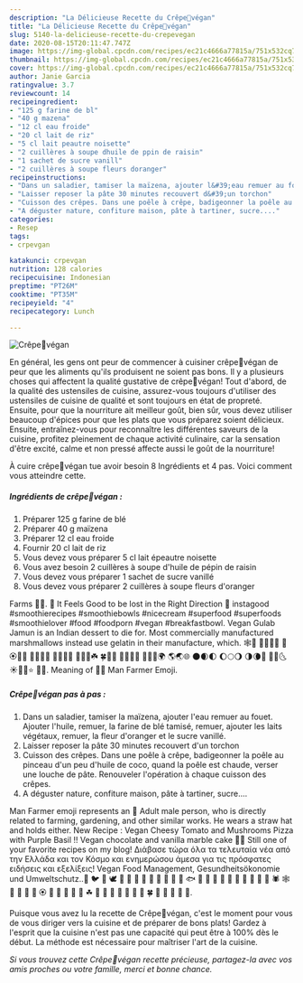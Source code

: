 ```yaml
---
description: "La Délicieuse Recette du Crêpe🌾végan"
title: "La Délicieuse Recette du Crêpe🌾végan"
slug: 5140-la-delicieuse-recette-du-crepevegan
date: 2020-08-15T20:11:47.747Z
image: https://img-global.cpcdn.com/recipes/ec21c4666a77815a/751x532cq70/crepe🌾vegan-photo-principale-de-la-recette.jpg
thumbnail: https://img-global.cpcdn.com/recipes/ec21c4666a77815a/751x532cq70/crepe🌾vegan-photo-principale-de-la-recette.jpg
cover: https://img-global.cpcdn.com/recipes/ec21c4666a77815a/751x532cq70/crepe🌾vegan-photo-principale-de-la-recette.jpg
author: Janie Garcia
ratingvalue: 3.7
reviewcount: 14
recipeingredient:
- "125 g farine de bl"
- "40 g mazena"
- "12 cl eau froide"
- "20 cl lait de riz"
- "5 cl lait peautre noisette"
- "2 cuillères à soupe dhuile de ppin de raisin"
- "1 sachet de sucre vanill"
- "2 cuillères à soupe fleurs doranger"
recipeinstructions:
- "Dans un saladier, tamiser la maïzena, ajouter l&#39;eau remuer au fouet. Ajouter l&#39;huile, remuer, la farine de blé tamisé, remuer, ajouter les laits végétaux, remuer, la fleur d&#39;oranger et le sucre vanillé."
- "Laisser reposer la pâte 30 minutes recouvert d&#39;un torchon"
- "Cuisson des crêpes. Dans une poêle à crêpe, badigeonner la poêle au pinceau d&#39;un peu d&#39;huile de coco, quand la poêle est chaude, verser une louche de pâte. Renouveler l&#39;opération à chaque cuisson des crêpes."
- "A déguster nature, confiture maison, pâte à tartiner, sucre...."
categories:
- Resep
tags:
- crpevgan

katakunci: crpevgan 
nutrition: 128 calories
recipecuisine: Indonesian
preptime: "PT26M"
cooktime: "PT35M"
recipeyield: "4"
recipecategory: Lunch

---
```



![Crêpe🌾végan](https://img-global.cpcdn.com/recipes/ec21c4666a77815a/751x532cq70/crepe🌾vegan-photo-principale-de-la-recette.jpg)

En général, les gens ont peur de commencer à cuisiner crêpe🌾végan de peur que les aliments qu'ils produisent ne soient pas bons. Il y a plusieurs choses qui affectent la qualité gustative de crêpe🌾végan! Tout d'abord, de la qualité des ustensiles de cuisine, assurez-vous toujours d'utiliser des ustensiles de cuisine de qualité et sont toujours en état de propreté. Ensuite, pour que la nourriture ait meilleur goût, bien sûr, vous devez utiliser beaucoup d'épices pour que les plats que vous préparez soient délicieux. Ensuite, entraînez-vous pour reconnaître les différentes saveurs de la cuisine, profitez pleinement de chaque activité culinaire, car la sensation d'être excité, calme et non pressé affecte aussi le goût de la nourriture!

<!--inarticleads1-->

À cuire crêpe🌾végan tue avoir besoin 8 Ingrédients et 4 pas. Voici comment vous atteindre cette.

##### Ingrédients de crêpe🌾végan :

1. Préparer 125 g farine de blé
1. Préparer 40 g maïzena
1. Préparer 12 cl eau froide
1. Fournir 20 cl lait de riz
1. Vous devez vous préparer 5 cl lait épeautre noisette
1. Vous avez besoin 2 cuillères à soupe d&#39;huile de pépin de raisin
1. Vous devez vous préparer 1 sachet de sucre vanillé
1. Vous devez vous préparer 2 cuillères à soupe fleurs d&#39;oranger


Farms 🧑‍🌾. 🌾 It Feels Good to be lost in the Right Direction 🌿 instagood #smoothierecipes #smoothiebowls #nicecream #superfood #superfoods #smoothielover #food #foodporn #vegan #breakfastbowl. Vegan Gulab Jamun is an Indian dessert to die for. Most commercially manufactured marshmallows instead use gelatin in their manufacture, which. 🕸️🦂 🦟🦠💐🌸 💮🏵️🌹🥀 🌺🌻🌼🌷 🌱🌲🌳🌴 🌵🌾🌿☘️ 🍀🍁🍂 🍃🍄🌰🦀 🦞🦐🦑🌍 🌎🌏🌐 🌑🌒🌓 🌔🌕🌖 🌗🌘🌙 🌚🌛🌜 ☀️🌝🌞⭐ 🌟🌠. Meaning of 👨‍🌾 Man Farmer Emoji. 

<!--inarticleads2-->

##### Crêpe🌾végan pas à pas :

1. Dans un saladier, tamiser la maïzena, ajouter l&#39;eau remuer au fouet. Ajouter l&#39;huile, remuer, la farine de blé tamisé, remuer, ajouter les laits végétaux, remuer, la fleur d&#39;oranger et le sucre vanillé.
1. Laisser reposer la pâte 30 minutes recouvert d&#39;un torchon
1. Cuisson des crêpes. Dans une poêle à crêpe, badigeonner la poêle au pinceau d&#39;un peu d&#39;huile de coco, quand la poêle est chaude, verser une louche de pâte. Renouveler l&#39;opération à chaque cuisson des crêpes.
1. A déguster nature, confiture maison, pâte à tartiner, sucre....


Man Farmer emoji represents an 🧑 Adult male person, who is directly related to farming, gardening, and other similar works. He wears a straw hat and holds either. New Recipe : Vegan Cheesy Tomato and Mushrooms Pizza with Purple Basil !! Vegan chocolate and vanilla marble cake 🍫💗 Still one of your favorite recipes on my blog! Διάβασε τώρα όλα τα τελευταία νέα από την Ελλάδα και τον Κόσμο και ενημερώσου άμεσα για τις πρόσφατες ειδήσεις και εξελίξεις! Vegan Food Management, Gesundheitsökonomie und Umweltschutz..🐥 🐦 🐧 🕊 🐸 🐊 🐢 🐍 🐲 🐉 🐳 🐋 🐬 🐟 🐠 🐡 🐙 🐚 🦀 🐌 🐛 🐜 🐝 🐞 🕷 🕸 🦂 💐 🌸 💮 🏵 🌹 🌺 🌻 🌼 🌷 ☘ 🌱 🌲 🌳 🌴 🌵 🌾 🌿 🍀 🍁 🍂 🍃 🍇 🍈. 

<!--inarticleads1-->

<p>
Puisque vous avez lu la recette de Crêpe🌾végan, c'est le moment pour vous de vous diriger vers la cuisine et de préparer de bons plats! Gardez à l'esprit que la cuisine n'est pas une capacité qui peut être à 100% dès le début. La méthode est nécessaire pour maîtriser l'art de la cuisine.
</p>

<p>
<i>Si vous trouvez cette Crêpe🌾végan recette précieuse, partagez-la avec vos amis proches ou votre famille, merci et bonne chance.</i>
</p>
